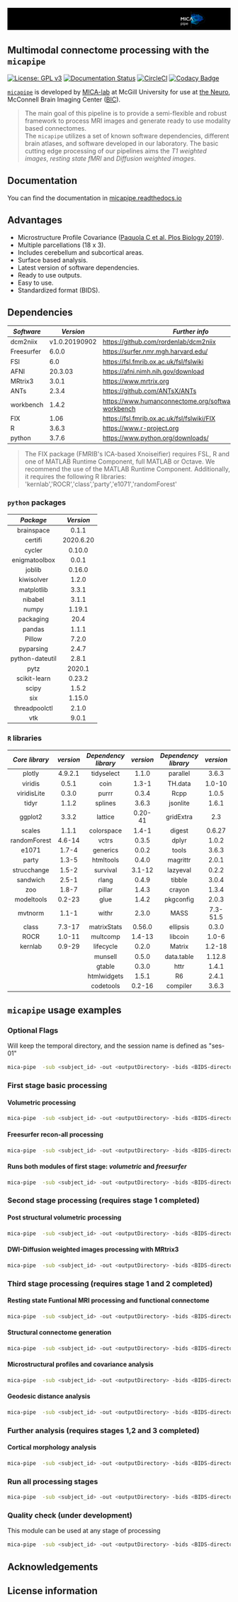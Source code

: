 ![micapipe logo](/docs/figures/micapipe_long.png)

## Multimodal connectome processing with the `micapipe` ##

[![License: GPL v3](https://img.shields.io/badge/License-GPLv3-blue.svg)](https://www.gnu.org/licenses/gpl-3.0)
[![Documentation Status](https://readthedocs.org/projects/micapipe/badge/?version=latest)](https://micapipe.readthedocs.io/en/latest/?badge=latest)
[![CircleCI](https://circleci.com/gh/MICA-LAB/micapipe/tree/master.svg?style=shield)](https://circleci.com/gh/rcruces/MICA-LAB/tree/master)
[![Codacy Badge](https://api.codacy.com/project/badge/Grade/7da8a9a3524745bc9616fd465a17f41b)](https://app.codacy.com/gh/rcruces/micapipe?utm_source=github.com&utm_medium=referral&utm_content=rcruces/micapipe&utm_campaign=Badge_Grade)

[`micapipe`](micapipe.readthedocs.io) is developed by [MICA-lab](https://mica-mni.github.io) at McGill University for use at [the Neuro](https://www.mcgill.ca/neuro/), McConnell Brain Imaging Center ([BIC](https://www.mcgill.ca/bic/)).  
> The main goal of this pipeline is to provide a semi-flexible and robust framework to process MRI images and generate ready to use modality based connectomes.    
> The `micapipe` utilizes a set of known software dependencies, different brain atlases, and software developed in our laboratory. 
> The basic cutting edge processing of our pipelines aims the *T1 weighted images*, *resting state fMRI* and *Diffusion weighted images*.

## Documentation ##
You can find the documentation in [micapipe.readthedocs.io](http://micapipe.readthedocs.io/en/latest/) 
  
## Advantages ##
-   Microstructure Profile Covariance ([Paquola C et al. Plos Biology 2019](https://doi.org/10.1371/journal.pbio.3000284)).  
-   Multiple parcellations (18 x 3).  
-   Includes cerebellum and subcortical areas.  
-   Surface based analysis.  
-   Latest version of software dependencies.  
-   Ready to use outputs.  
-   Easy to use.  
-   Standardized format (BIDS).  
 
## Dependencies ##
| *Software*   |     *Version*   | *Further info* |
|------------|---------------|--------------|  
| dcm2niix   | v1.0.20190902 | https://github.com/rordenlab/dcm2niix |
| Freesurfer | 6.0.0         | https://surfer.nmr.mgh.harvard.edu/ |
| FSl        | 6.0           | https://fsl.fmrib.ox.ac.uk/fsl/fslwiki |
| AFNI       | 20.3.03       | https://afni.nimh.nih.gov/download |
| MRtrix3    | 3.0.1         | https://www.mrtrix.org |
| ANTs       | 2.3.4         | https://github.com/ANTsX/ANTs |
| workbench  | 1.4.2         | https://www.humanconnectome.org/software/connectome-workbench |
| FIX        | 1.06          | https://fsl.fmrib.ox.ac.uk/fsl/fslwiki/FIX |
| R          | 3.6.3         | https://www.r-project.org |
| python     | 3.7.6         | https://www.python.org/downloads/ |

 > The FIX package (FMRIB's ICA-based Xnoiseifier) requires FSL, R and one of MATLAB Runtime Component, full MATLAB or Octave. We recommend the use of the MATLAB Runtime Component. Additionally, it requires the following R libraries:  'kernlab','ROCR','class','party','e1071','randomForest'

### `python` packages ###
|     *Package*     |  *Version*  |
|:---------------:|:---------:|
| brainspace      | 0.1.1     |
| certifi         | 2020.6.20 |
| cycler          | 0.10.0    |
| enigmatoolbox   | 0.0.1     |
| joblib          | 0.16.0    |
| kiwisolver      | 1.2.0     |
| matplotlib      | 3.3.1     |
| nibabel         | 3.1.1     |
| numpy           | 1.19.1    |
| packaging       | 20.4      |
| pandas          | 1.1.1     |
| Pillow          | 7.2.0     |
| pyparsing       | 2.4.7     |
| python-dateutil | 2.8.1     |
| pytz            | 2020.1    |
| scikit-learn    | 0.23.2    |
| scipy           | 1.5.2     |
| six             | 1.15.0    |
| threadpoolctl   | 2.1.0     |
| vtk             | 9.0.1     |

### `R` libraries ###
| *Core   library* |  *version* | *Dependency library* |  *version* | *Dependency library* |   *version* |
|:--------------:|:--------:|:------------------:|:--------:|:------------------:|:---------:|
|         plotly |  4.9.2.1 |         tidyselect |  1.1.0   |           parallel |  3.6.3    |
|        viridis |  0.5.1   |               coin |  1.3-1   |            TH.data |  1.0-10   |
|    viridisLite |  0.3.0   |              purrr |  0.3.4   |               Rcpp |  1.0.5    |
|          tidyr |  1.1.2   |            splines |  3.6.3   |           jsonlite |  1.6.1    |
|        ggplot2 |  3.3.2   |            lattice |  0.20-41 |          gridExtra | 2.3       |
|         scales |  1.1.1   |         colorspace |  1.4-1   |             digest |  0.6.27   |
|   randomForest |  4.6-14  |              vctrs |  0.3.5   |              dplyr |  1.0.2    |
|          e1071 |  1.7-4   |           generics |  0.0.2   |              tools |  3.6.3    |
|          party |  1.3-5   |          htmltools |  0.4.0   |           magrittr |  2.0.1    |
|    strucchange |  1.5-2   |           survival |  3.1-12  |           lazyeval |  0.2.2    |
|       sandwich |  2.5-1   |              rlang |  0.4.9   |             tibble |  3.0.4    |
|            zoo |  1.8-7   |             pillar |  1.4.3   |             crayon |  1.3.4    |
|     modeltools |  0.2-23  |               glue |  1.4.2   |          pkgconfig |  2.0.3    |
|        mvtnorm |  1.1-1   |              withr |  2.3.0   |               MASS |  7.3-51.5 |
|          class |  7.3-17  |        matrixStats |  0.56.0  |           ellipsis |  0.3.0    |
|           ROCR |  1.0-11  |           multcomp |  1.4-13  |            libcoin |  1.0-6    |
|        kernlab |  0.9-29  |          lifecycle |  0.2.0   |             Matrix |  1.2-18   |
|                |          |            munsell |  0.5.0   |         data.table |  1.12.8   |
|                |          |             gtable |  0.3.0   |               httr |  1.4.1    |
|                |          |        htmlwidgets |  1.5.1   |                 R6 |  2.4.1    |
|                |          |          codetools |  0.2-16  |           compiler |  3.6.3    |

## `micapipe` usage examples ##
### Optional Flags ###
Will keep the temporal directory, and the session name is defined as "ses-01"
``` bash
mica-pipe  -sub <subject_id> -out <outputDirectory> -bids <BIDS-directory> -ses 01 -nocleanup -proc_structural
```

### First stage basic processing ###
#### Volumetric processing ####
``` bash
mica-pipe  -sub <subject_id> -out <outputDirectory> -bids <BIDS-directory> -proc_structural
```

#### Freesurfer recon-all processing ####
``` bash
mica-pipe  -sub <subject_id> -out <outputDirectory> -bids <BIDS-directory> -proc_freesurfer
```

#### Runs both modules of first stage: *volumetric* and *freesurfer* ####
``` bash
mica-pipe  -sub <subject_id> -out <outputDirectory> -bids <BIDS-directory> -proc_structural -proc_freesurfer
```

### Second stage processing (requires stage 1 completed) ###
#### Post structural volumetric processing ####
``` bash
mica-pipe  -sub <subject_id> -out <outputDirectory> -bids <BIDS-directory> -post_structural
```

#### DWI-Diffusion weighted images processing with MRtrix3 ####
``` bash
mica-pipe  -sub <subject_id> -out <outputDirectory> -bids <BIDS-directory> -proc_dwi
```

### Third stage processing (requires stage 1 and 2 completed) ###
#### Resting state Funtional MRI processing and functional connectome ####
``` bash
mica-pipe  -sub <subject_id> -out <outputDirectory> -bids <BIDS-directory> -proc_rsfmri
```

#### Structural connectome generation ####
``` bash
mica-pipe  -sub <subject_id> -out <outputDirectory> -bids <BIDS-directory> -SC
```

#### Microstructural profiles and covariance analysis ####
``` bash
mica-pipe  -sub <subject_id> -out <outputDirectory> -bids <BIDS-directory> -MPC
```

#### Geodesic distance analysis ####
``` bash
mica-pipe  -sub <subject_id> -out <outputDirectory> -bids <BIDS-directory> -GD
```

### Further analysis (requires stages 1,2 and 3 completed) ###
#### Cortical morphology analysis ####
``` bash
mica-pipe  -sub <subject_id> -out <outputDirectory> -bids <BIDS-directory> -post_morph
```

### Run all processing stages ###
``` bash
mica-pipe  -sub <subject_id> -out <outputDirectory> -bids <BIDS-directory> -all
```
### Quality check (under development) ###
This module can be used at any stage of processing
``` bash
mica-pipe  -sub <subject_id> -out <outputDirectory> -bids <BIDS-directory> -QC
```  

## Acknowledgements ##

## License information ##
